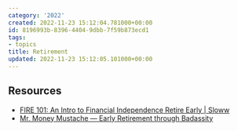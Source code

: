 ```yaml
---
category: '2022'
created: 2022-11-23 15:12:04.781000+00:00
id: 8196993b-8396-4404-9dbb-7f59b873ecd1
tags:
- topics
title: Retirement
updated: 2022-11-23 15:12:05.101000+00:00
---
```

   
## Resources   
   
   
- [FIRE 101: An Intro to Financial Independence Retire Early | Sloww](https://www.sloww.co/fire-101/)   
- [Mr. Money Mustache — Early Retirement through Badassity](https://www.mrmoneymustache.com/)